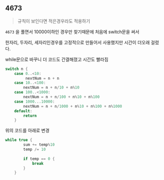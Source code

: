 ## 4673
> 규칙이 보인다면 적은경우라도 적용하기

`4673` 을 풀면서 10000이하인 경우만 찾기때문에 처음에 switch문을 써서

한자리, 두자리, 세자리인경우를 고정적으로 만들어서 사용했지만 시간이 더오래 걸렸다.

while문으로 바꾸니 더 코드도 간결해졌고 시간도 빨라짐



``` swift
switch n {
    case 0..<10:
         nextNum = n + n
    case 10..<100:
        nextNum = n + n/10 + n%10
    case 100..<1000:
        nextNum = n + n/100 + n%10 + n%100
    case 1000...10000:
        nextNum = n + n/1000 + n%10 + n%100 + n%1000
    default:
        return
    }
```

위의 코드를 아래로 변경

``` swift
while true {
        sum += temp%10
        temp /= 10
        
        if temp == 0 {
            break
        }
    }
```

